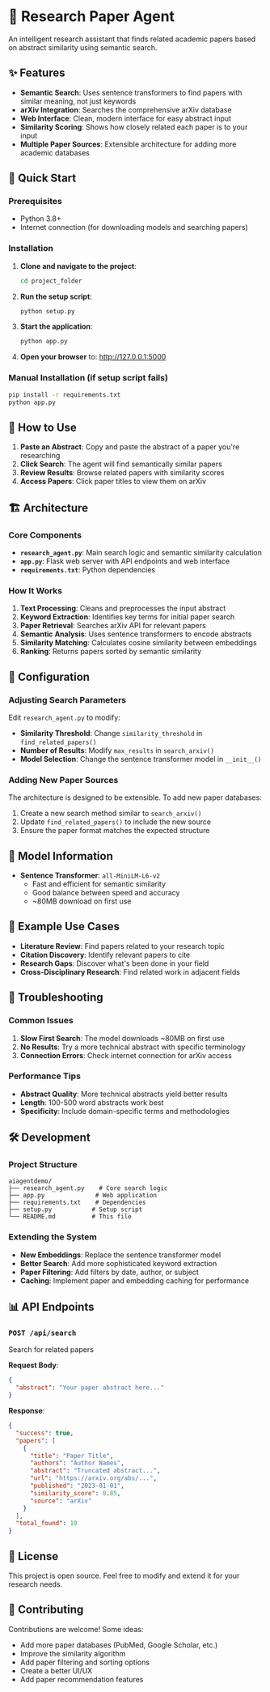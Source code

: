# 🔬 Research Paper Agent

An intelligent research assistant that finds related academic papers based on abstract similarity using semantic search.

## ✨ Features

- **Semantic Search**: Uses sentence transformers to find papers with similar meaning, not just keywords
- **arXiv Integration**: Searches the comprehensive arXiv database
- **Web Interface**: Clean, modern interface for easy abstract input
- **Similarity Scoring**: Shows how closely related each paper is to your input
- **Multiple Paper Sources**: Extensible architecture for adding more academic databases

## 🚀 Quick Start

### Prerequisites
- Python 3.8+
- Internet connection (for downloading models and searching papers)

### Installation

1. **Clone and navigate to the project**:
   ```bash
   cd project_folder
   ```

2. **Run the setup script**:
   ```bash
   python setup.py
   ```

3. **Start the application**:
   ```bash
   python app.py
   ```

4. **Open your browser** to: http://127.0.0.1:5000

### Manual Installation (if setup script fails)

```bash
pip install -r requirements.txt
python app.py
```

## 📖 How to Use

1. **Paste an Abstract**: Copy and paste the abstract of a paper you're researching
2. **Click Search**: The agent will find semantically similar papers
3. **Review Results**: Browse related papers with similarity scores
4. **Access Papers**: Click paper titles to view them on arXiv

## 🏗️ Architecture

### Core Components

- **`research_agent.py`**: Main search logic and semantic similarity calculation
- **`app.py`**: Flask web server with API endpoints and web interface
- **`requirements.txt`**: Python dependencies

### How It Works

1. **Text Processing**: Cleans and preprocesses the input abstract
2. **Keyword Extraction**: Identifies key terms for initial paper search
3. **Paper Retrieval**: Searches arXiv API for relevant papers
4. **Semantic Analysis**: Uses sentence transformers to encode abstracts
5. **Similarity Matching**: Calculates cosine similarity between embeddings
6. **Ranking**: Returns papers sorted by semantic similarity

## 🔧 Configuration

### Adjusting Search Parameters

Edit `research_agent.py` to modify:

- **Similarity Threshold**: Change `similarity_threshold` in `find_related_papers()`
- **Number of Results**: Modify `max_results` in `search_arxiv()`
- **Model Selection**: Change the sentence transformer model in `__init__()`

### Adding New Paper Sources

The architecture is designed to be extensible. To add new paper databases:

1. Create a new search method similar to `search_arxiv()`
2. Update `find_related_papers()` to include the new source
3. Ensure the paper format matches the expected structure

## 🧠 Model Information

- **Sentence Transformer**: `all-MiniLM-L6-v2`
  - Fast and efficient for semantic similarity
  - Good balance between speed and accuracy
  - ~80MB download on first use

## 🎯 Example Use Cases

- **Literature Review**: Find papers related to your research topic
- **Citation Discovery**: Identify relevant papers to cite
- **Research Gaps**: Discover what's been done in your field
- **Cross-Disciplinary Research**: Find related work in adjacent fields

## 🐛 Troubleshooting

### Common Issues

1. **Slow First Search**: The model downloads ~80MB on first use
2. **No Results**: Try a more technical abstract with specific terminology
3. **Connection Errors**: Check internet connection for arXiv access

### Performance Tips

- **Abstract Quality**: More technical abstracts yield better results
- **Length**: 100-500 word abstracts work best
- **Specificity**: Include domain-specific terms and methodologies

## 🛠️ Development

### Project Structure
```
aiagentdemo/
├── research_agent.py    # Core search logic
├── app.py              # Web application
├── requirements.txt    # Dependencies
├── setup.py           # Setup script
└── README.md          # This file
```

### Extending the System

- **New Embeddings**: Replace the sentence transformer model
- **Better Search**: Add more sophisticated keyword extraction
- **Paper Filtering**: Add filters by date, author, or subject
- **Caching**: Implement paper and embedding caching for performance

## 📊 API Endpoints

### `POST /api/search`
Search for related papers

**Request Body**:
```json
{
  "abstract": "Your paper abstract here..."
}
```

**Response**:
```json
{
  "success": true,
  "papers": [
    {
      "title": "Paper Title",
      "authors": "Author Names",
      "abstract": "Truncated abstract...",
      "url": "https://arxiv.org/abs/...",
      "published": "2023-01-01",
      "similarity_score": 0.85,
      "source": "arXiv"
    }
  ],
  "total_found": 10
}
```

## 📝 License

This project is open source. Feel free to modify and extend it for your research needs.

## 🤝 Contributing

Contributions are welcome! Some ideas:

- Add more paper databases (PubMed, Google Scholar, etc.)
- Improve the similarity algorithm
- Add paper filtering and sorting options
- Create a better UI/UX
- Add paper recommendation features
